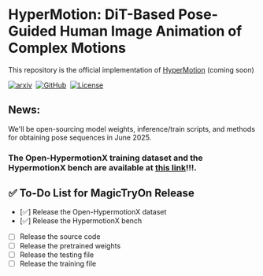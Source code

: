 # HyperMotion: DiT-Based Pose-Guided Human Image Animation of Complex Motions
This repository is the official implementation of [HyperMotion](https://vivocameraresearch.github.io/hypermotion/) (coming soon)

<a href=""><img src='https://img.shields.io/badge/arXiv-2501.11325-red?style=flat&logo=arXiv&logoColor=red' alt='arxiv'></a>&nbsp;
<a href="https://vivocameraresearch.github.io/hypermotion/"><img src='https://img.shields.io/badge/Project-Page-Green' alt='GitHub'></a>&nbsp;
<a href="http://www.apache.org/licenses/LICENSE-2.0"><img src='https://img.shields.io/badge/License-CC BY--NC--SA--4.0-lightgreen?style=flat&logo=Lisence' alt='License'></a>&nbsp;

## News:
We'll be open-sourcing model weights, inference/train scripts, and methods for obtaining pose sequences in June 2025.
### The Open-HypermotionX training dataset and the HypermotionX bench are available at [this link](https://docs.google.com/forms/d/e/1FAIpQLSfWK4a7GqI-Yc8GIWcYmUcmZgdnI-vIYQZ1wrXJNQCrDtABQA/viewform?usp=header)!!!.

## ✅ To-Do List for MagicTryOn Release

- [✅] Release the Open-HypermotionX dataset
- [✅] Release the HypermotionX bench
- [ ] Release the source code
- [ ] Release the pretrained weights
- [ ] Release the testing file
- [ ] Release the training file
